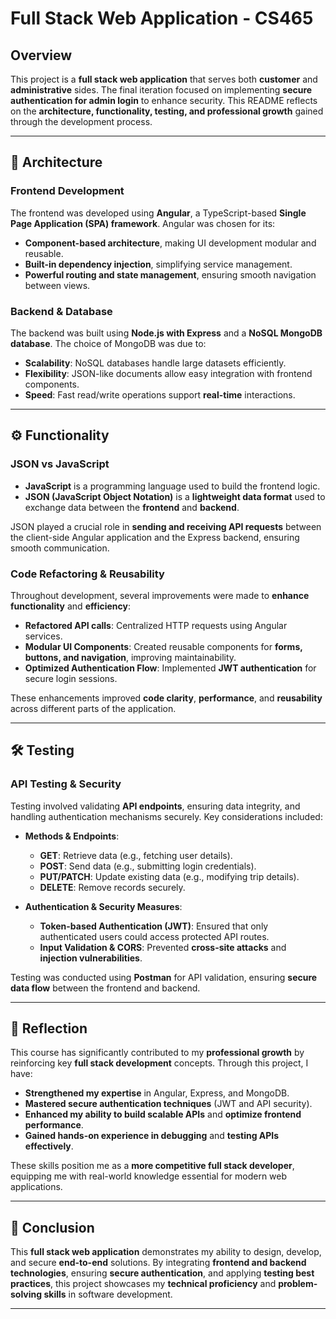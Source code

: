 # Full Stack Web Application - CS465  

## Overview  
This project is a **full stack web application** that serves both **customer** and **administrative** sides. The final iteration focused on implementing **secure authentication for admin login** to enhance security. This README reflects on the **architecture, functionality, testing, and professional growth** gained through the development process.  

---

## 📌 Architecture  

### Frontend Development  
The frontend was developed using **Angular**, a TypeScript-based **Single Page Application (SPA) framework**. Angular was chosen for its:  

- **Component-based architecture**, making UI development modular and reusable.  
- **Built-in dependency injection**, simplifying service management.  
- **Powerful routing and state management**, ensuring smooth navigation between views.  

### Backend & Database  
The backend was built using **Node.js with Express** and a **NoSQL MongoDB database**. The choice of MongoDB was due to:  

- **Scalability**: NoSQL databases handle large datasets efficiently.  
- **Flexibility**: JSON-like documents allow easy integration with frontend components.  
- **Speed**: Fast read/write operations support **real-time** interactions.  

---

## ⚙️ Functionality  

### JSON vs JavaScript  
- **JavaScript** is a programming language used to build the frontend logic.  
- **JSON (JavaScript Object Notation)** is a **lightweight data format** used to exchange data between the **frontend** and **backend**.  

JSON played a crucial role in **sending and receiving API requests** between the client-side Angular application and the Express backend, ensuring smooth communication.  

### Code Refactoring & Reusability  
Throughout development, several improvements were made to **enhance functionality** and **efficiency**:  
- **Refactored API calls**: Centralized HTTP requests using Angular services.  
- **Modular UI Components**: Created reusable components for **forms, buttons, and navigation**, improving maintainability.  
- **Optimized Authentication Flow**: Implemented **JWT authentication** for secure login sessions.  

These enhancements improved **code clarity**, **performance**, and **reusability** across different parts of the application.  

---

## 🛠️ Testing  

### API Testing & Security  
Testing involved validating **API endpoints**, ensuring data integrity, and handling authentication mechanisms securely. Key considerations included:  

- **Methods & Endpoints**:  
  - **GET**: Retrieve data (e.g., fetching user details).  
  - **POST**: Send data (e.g., submitting login credentials).  
  - **PUT/PATCH**: Update existing data (e.g., modifying trip details).  
  - **DELETE**: Remove records securely.  

- **Authentication & Security Measures**:  
  - **Token-based Authentication (JWT)**: Ensured that only authenticated users could access protected API routes.  
  - **Input Validation & CORS**: Prevented **cross-site attacks** and **injection vulnerabilities**.  

Testing was conducted using **Postman** for API validation, ensuring **secure data flow** between the frontend and backend.  

---

## 🎯 Reflection  

This course has significantly contributed to my **professional growth** by reinforcing key **full stack development** concepts. Through this project, I have:  

- **Strengthened my expertise** in Angular, Express, and MongoDB.  
- **Mastered secure authentication techniques** (JWT and API security).  
- **Enhanced my ability to build scalable APIs** and **optimize frontend performance**.  
- **Gained hands-on experience in debugging** and **testing APIs effectively**.  

These skills position me as a **more competitive full stack developer**, equipping me with real-world knowledge essential for modern web applications.  

---

## 🚀 Conclusion  

This **full stack web application** demonstrates my ability to design, develop, and secure **end-to-end** solutions. By integrating **frontend and backend technologies**, ensuring **secure authentication**, and applying **testing best practices**, this project showcases my **technical proficiency** and **problem-solving skills** in software development.  

---
